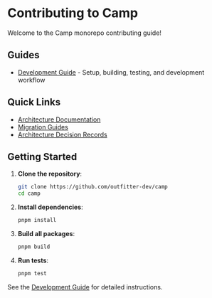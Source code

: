 # Contributing to Camp

Welcome to the Camp monorepo contributing guide!

## Guides

- [Development Guide](development.md) - Setup, building, testing, and development workflow

## Quick Links

- [Architecture Documentation](../architecture/)
- [Migration Guides](../migration/)
- [Architecture Decision Records](../decisions/)

## Getting Started

1. **Clone the repository**:
   ```bash
   git clone https://github.com/outfitter-dev/camp
   cd camp
   ```

2. **Install dependencies**:
   ```bash
   pnpm install
   ```

3. **Build all packages**:
   ```bash
   pnpm build
   ```

4. **Run tests**:
   ```bash
   pnpm test
   ```

See the [Development Guide](development.md) for detailed instructions.